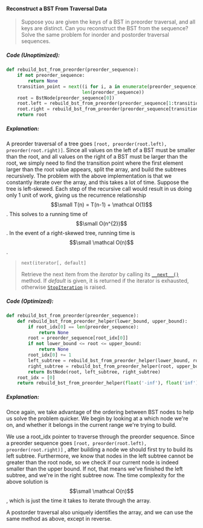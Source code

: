 #### Reconstruct a BST From Traversal Data

> Suppose you are given the keys of a BST in preorder traversal, and all keys are distinct. Can you reconstruct the BST from the sequence? Solve the same problem for inorder and postorder traversal sequences.

##### Code \(Unoptimized\):

```py
def rebuild_bst_from_preorder(preorder_sequence):
    if not preorder_sequence:
        return None
    transition_point = next((i for i, a in enumerate(preorder_sequence) if a > preorder_sequence[0]), 
                            len(preorder_sequence))
    root = BstNode(preorder_sequence[0])
    root.left = rebuild_bst_from_preorder(preorder_sequence[1:transition_point])
    root.right = rebuild_bst_from_preorder(preorder_sequence[transition_point:])
    return root
```

##### Explanation:

A preorder traversal of a tree goes `[root, preorder(root.left), preorder(root.right)]`. Since all values on the left of a BST must be smaller than the root, and all values on the right of a BST must be larger than the root, we simply need to find the transition point where the first element larger than the root value appears, split the array, and build the subtrees recursively. The problem with the above implementation is that we constantly iterate over the array, and this takes a lot of time. Suppose the tree is left-skewed. Each step of the recursive call would result in us doing only 1 unit of work, giving us the recurrence relationship $$\small T(n) = T(n-1) + \mathcal O(1)$$. This solves to a running time of $$\small O(n^{2})$$. In the event of a right-skewed tree, running time is $$\small \mathcal O(n)$$.

> `next(iterator[, default]`
>
> Retrieve the next item from the _iterator_ by calling its [`__next__()`](https://docs.python.org/3/library/stdtypes.html#iterator.__next__) method. If _default_ is given, it is returned if the iterator is exhausted, otherwise [`StopIteration`](https://docs.python.org/3/library/exceptions.html#StopIteration) is raised.

##### Code \(Optimized\):

```py
def rebuild_bst_from_preorder(preorder_sequence):
    def rebuild_bst_from_preorder_helper(lower_bound, upper_bound):
        if root_idx[0] == len(preorder_sequence):
            return None
        root = preorder_sequence[root_idx[0]]
        if not lower_bound <= root <= upper_bound:
            return None
        root_idx[0] += 1
        left_subtree = rebuild_bst_from_preorder_helper(lower_bound, root)
        right_subtree = rebuild_bst_from_preorder_helper(root, upper_bound)
        return BstNode(root, left_subtree, right_subtree)
    root_idx = [0]
    return rebuild_bst_from_preorder_helper(float('-inf'), float('inf'))
```

##### Explanation:

Once again, we take advantage of the ordering between BST nodes to help us solve the problem quicker. We begin by looking at a which node we're on, and whether it belongs in the current range we're trying to build.

We use a root\_idx pointer to traverse through the preorder sequence. Since a preorder sequence goes `[root, preorder(root.left), preorder(root.right)]` , after building a node we should first try to build its left subtree. Furthermore, we know that nodes in the left subtree cannot be greater than the root node, so we check if our current node is indeed smaller than the upper bound. If not, that means we've finished the left subtree, and we're in the right subtree now. The time complexity for the above solution is $$\small \mathcal O(n)$$, which is just the time it takes to iterate through the array.

A postorder traversal also uniquely identifies the array, and we can use the same method as above, except in reverse. 

